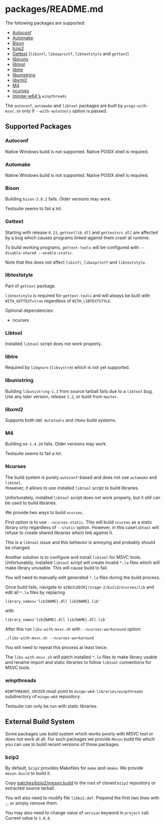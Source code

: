 # packages/README.md

The following packages are supported:

- [Autoconf](https://www.gnu.org/software/autoconf)
- [Automake](https://www.gnu.org/software/automake)
- [Bison](https://www.gnu.org/software/bison)
- [bzip2](https://sourceware.org/bzip2)
- [Gettext](https://www.gnu.org/software/gettext)
  (`libintl`, `libasprintf`, `libtextstyle` and `gettext`)
- [libiconv](https://www.gnu.org/software/libiconv)
- [libtool](https://www.gnu.org/software/libtool)
- [libtre](https://laurikari.net/tre)
- [libunistring](https://www.gnu.org/software/libunistring)
- [libxml2](https://gitlab.gnome.org/GNOME/libxml2)
- [M4](https://www.gnu.org/software/m4)
- [ncurses](https://invisible-island.net/ncurses)
- [mingw-w64's](https://www.mingw-w64.org) `winpthreads`

The `autoconf`, `automake` and `libtool` packages are built by
`progs-with-msvc.sh` only if `--with-autotools` option is passed.

## Supported Packages

### Autoconf

Native Windows build is not supported. Native POSIX shell is required.

### Automake

Native Windows build is not supported. Native POSIX shell is required.

### Bison

Building `bison-3.8.2` fails. Older versions may work.

Testsuite seems to fail a lot.

### Gettext

Starting with release `0.23`, `gettextlib.dll` and `gettextsrc.dll` are
affected by a bug which causes programs linked against them crash at runtime.

To build working programs, `gettext-tools` will be configured with
`--disable-shared --enable-static`.

Note that this does not affect `libintl`, `libasprintf` and `libtextstyle`.

### libtextstyle

Part of `gettext` package.

`libtextstyle` is required for `gettext-tools` and will always be built with
`WITH_GETTEXT=true` regardless of `WITH_LIBTEXTSTYLE`.

Optional dependencies:

- ncurses

### Libtool

Installed `libtool` script does not work properly.

### libtre

Required by `libgnurx` (`libsystre`) which is not yet supported.

### libunistring

Building `libunistring-1.3` from source tarball fails due to a `libtool` bug.
Use any later version, release `1.2`, or build from `master`.

### libxml2

Supports both `GNU Autotools` and `CMake` build systems.

### M4

Building `m4-1.4.20` fails. Older versions may work.

Testsuite seems to fail a lot.

### Ncurses

The build system is purely `autoconf`-based and does not use `automake` and
`libtool`.  
However, it allows to use installed `libtool` script to build libraries.

Unfortunately, installed `libtool` script does not work properly, but it still
can be used to build libraries.

We provide two ways to build `ncurses`.

First option is to use `--ncurses-static`. This will build `ncurses` as a static
library only regardless of `--static` option. However, in this case`libtool` will refuse to
create shared libraries which link against it.

This is a `libtool` issue and this behavior is annoying and probably
should be changed.

Another solution is to configure and install `libtool` for MSVC tools.
Unfortunately, installed `libtool` script will create invalid `*.la` files which
will make library unusable. This will cause build to fail.

You will need to manually edit generated `*.la` files during the build process.

Once build fails, navigate to `${BUILDDIR}/stage-2/build/ncurses/lib`
and edit all `*.la` files by replacing

```text
library_names='lib{NAME}.dll lib{NAME}.lib'
```

with

```text
library_names'lib{NAME}.dll lib{NAME}.dll.lib`
```

After this run `libs-with-msvc.sh` with `--ncurses-workaround` option:

```shell
./libs-with-msvc.sh --ncurses-workaround
```

You will need to repeat this process at least twice.

The `libs-with-msvc.sh` will patch installed `*.la` files to make library usable
and rename import and static libraries to follow `libtool` conventions for MSVC
tools.

### winpthreads

`WINPTHREADS_SRCDIR` must point to `mingw-w64-libraries/winpthreads`
subdirectory of `mingw-w64` repository.

Testsuite can only be run with static libraries.

## External Build System

Some packages use build system which works poorly with MSVC tool or
does not work at all. For such packages we provide `Meson` build file which
you can use to build recent versions of those packages.

### bzip2

By default, `bzip2` provides Makefiles for `make` and `nmake`. We provide
`meson.build` to build it.

Copy [patches/bzip2/meson.build](/patches/bzip2/meson.build) to the root of
cloned `bzip2` repository or extracted source tarball.

You will also need to modify file `libbz2.def`. Prepend the first two lines
with `;`, or simply remove them.

You may also need to change value of `version` keyword in `project` call.
Current value is `1.0.8`.

